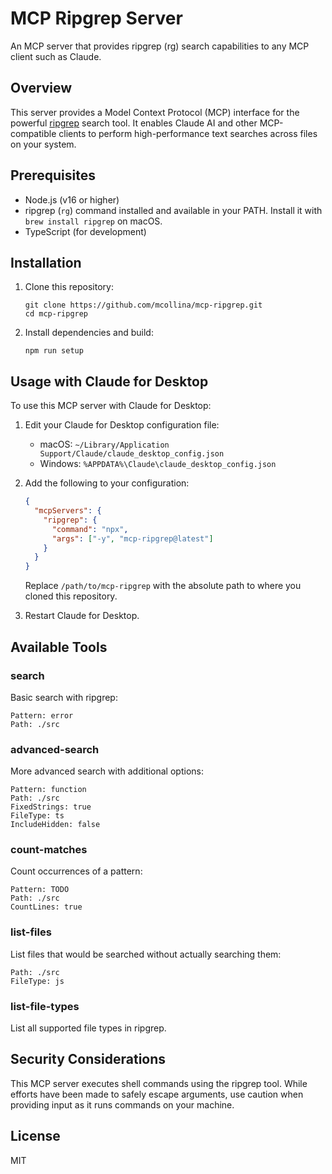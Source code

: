 # MCP Ripgrep Server

An MCP server that provides ripgrep (rg) search capabilities to any MCP client such as Claude.

## Overview

This server provides a Model Context Protocol (MCP) interface for the powerful [ripgrep](https://github.com/BurntSushi/ripgrep) search tool. It enables Claude AI and other MCP-compatible clients to perform high-performance text searches across files on your system.

## Prerequisites

- Node.js (v16 or higher)
- ripgrep (`rg`) command installed and available in your PATH. Install it with `brew install ripgrep` on macOS.
- TypeScript (for development)

## Installation

1. Clone this repository:
   ```
   git clone https://github.com/mcollina/mcp-ripgrep.git
   cd mcp-ripgrep
   ```

2. Install dependencies and build:
   ```
   npm run setup
   ```

## Usage with Claude for Desktop

To use this MCP server with Claude for Desktop:

1. Edit your Claude for Desktop configuration file:
   - macOS: `~/Library/Application Support/Claude/claude_desktop_config.json`
   - Windows: `%APPDATA%\Claude\claude_desktop_config.json`

2. Add the following to your configuration:
   ```json
   {
     "mcpServers": {
       "ripgrep": {
         "command": "npx",
         "args": ["-y", "mcp-ripgrep@latest"]
       }
     }
   }
   ```
   
   Replace `/path/to/mcp-ripgrep` with the absolute path to where you cloned this repository.

3. Restart Claude for Desktop.

## Available Tools

### search

Basic search with ripgrep:

```
Pattern: error
Path: ./src
```

### advanced-search

More advanced search with additional options:

```
Pattern: function
Path: ./src
FixedStrings: true
FileType: ts
IncludeHidden: false
```

### count-matches

Count occurrences of a pattern:

```
Pattern: TODO
Path: ./src
CountLines: true
```

### list-files

List files that would be searched without actually searching them:

```
Path: ./src
FileType: js
```

### list-file-types

List all supported file types in ripgrep.

## Security Considerations

This MCP server executes shell commands using the ripgrep tool. While efforts have been made to safely escape arguments, use caution when providing input as it runs commands on your machine.

## License

MIT

